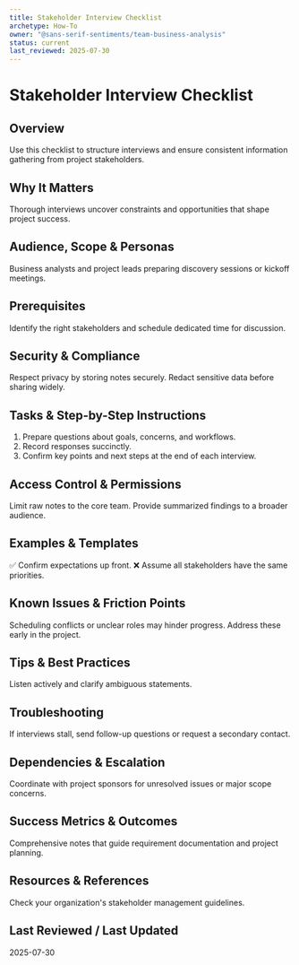 ```yaml
---
title: Stakeholder Interview Checklist
archetype: How-To
owner: "@sans-serif-sentiments/team-business-analysis"
status: current
last_reviewed: 2025-07-30
---
```


# Stakeholder Interview Checklist

## Overview

Use this checklist to structure interviews and ensure consistent information gathering from project stakeholders.

## Why It Matters

Thorough interviews uncover constraints and opportunities that shape project success.

## Audience, Scope & Personas

Business analysts and project leads preparing discovery sessions or kickoff meetings.

## Prerequisites

Identify the right stakeholders and schedule dedicated time for discussion.

## Security & Compliance

Respect privacy by storing notes securely. Redact sensitive data before sharing widely.

## Tasks & Step-by-Step Instructions

1. Prepare questions about goals, concerns, and workflows.
2. Record responses succinctly.
3. Confirm key points and next steps at the end of each interview.

## Access Control & Permissions

Limit raw notes to the core team. Provide summarized findings to a broader audience.

## Examples & Templates

✅ Confirm expectations up front.
❌ Assume all stakeholders have the same priorities.

## Known Issues & Friction Points

Scheduling conflicts or unclear roles may hinder progress. Address these early in the project.

## Tips & Best Practices

Listen actively and clarify ambiguous statements.

## Troubleshooting

If interviews stall, send follow-up questions or request a secondary contact.

## Dependencies & Escalation

Coordinate with project sponsors for unresolved issues or major scope concerns.

## Success Metrics & Outcomes

Comprehensive notes that guide requirement documentation and project planning.

## Resources & References

Check your organization's stakeholder management guidelines.

## Last Reviewed / Last Updated

2025-07-30
